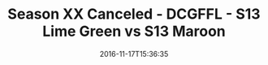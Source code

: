 ---
title: Season XX Canceled - DCGFFL - S13 Lime Green vs S13 Maroon
teams-score:
- team: _teams/s13-lime.md
  score: 37
- team: _teams/s13-maroon.md
  score: 25
mvp: M. Washington (Lime), B. Waggoner (Maroon)
game-ball: D. Halunen (Lime), J. Santanella (Maroon)
season: 13
week:
date: '2016-11-17T15:36:35'
pageid: season-13-playoffs-november-13-2016-4818-vs-4819
---